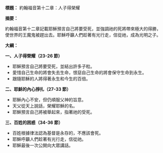 **標題：** 約翰福音第十二章：人子得榮耀

**摘要：**

約翰福音第十二章記載耶穌預言自己將要受死，並強調祂的死將帶來極大的得勝，使世界的王魔鬼被趕出去。耶穌呼籲人們趁著有光行走，信從祂，成為光明之子。

**大綱：**

**一、人子得榮耀（23-26 節）**
* 耶穌預言自己將要受死，並結出許多子粒。
* 愛惜自己生命的將會失去生命，恨惡自己生命的將會保守生命到永生。
* 跟隨耶穌的人將得著永生和今生的百倍。

**二、耶穌的內心掙扎（27-33 節）**
* 耶穌內心不安，但仍順服父神的旨意。
* 天父從天上說話，榮耀耶穌的名。
* 耶穌預言自己將被舉起來，指著祂的受死。

**三、百姓的困惑（34-36 節）**
* 百姓根據律法認為基督是永存的，不應該會死。
* 耶穌呼籲人們趁著有光行走，信從祂。
* 耶穌最後一次公開向大眾講話。